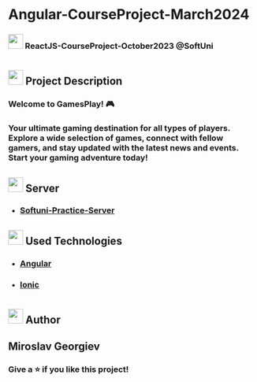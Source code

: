 # Angular-CourseProject-March2024
### <img src="https://cdn.jsdelivr.net/npm/twemoji@11.3.0/2/svg/1f393.svg" width="30" height="30"> ReactJS-CourseProject-October2023 @SoftUni
#
## <img src="https://cdn.jsdelivr.net/npm/twemoji@11.3.0/2/svg/1f4d1.svg" width="30" height="30"> Project Description

### Welcome to GamesPlay! 🎮
### Your ultimate gaming destination for all types of players. Explore a wide selection of games, connect with fellow gamers, and stay updated with the latest news and events. Start your gaming adventure today!

## <img src="https://freepngimg.com/save/11641-database-free-download-png/512x512" width="30" height="30"> Server
- ### [Softuni-Practice-Server](https://github.com/softuni-practice-server/softuni-practice-server)

## <img src="https://cdn.jsdelivr.net/npm/twemoji@11.3.0/2/svg/2692.svg" width="30" height="30"> Used Technologies
- ### [Angular]()
- ### [Ionic]()
#
## <img src="https://cdn.jsdelivr.net/npm/twemoji@11.3.0/2/svg/270d.svg" width="30" height="30"> Author
## Miroslav Georgiev

### Give a ⭐ if you like this project!
